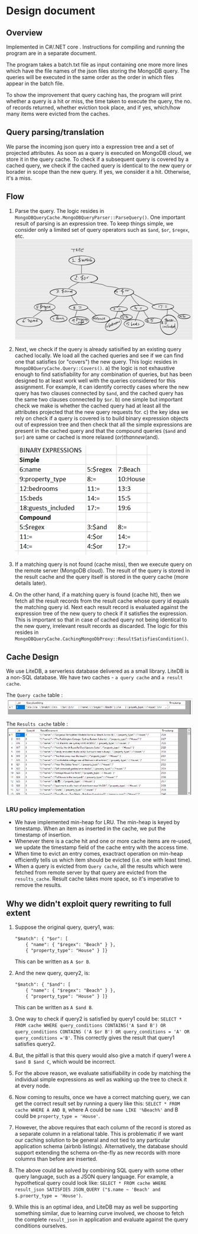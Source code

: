# Design document

## Overview
Implemented in C#/.NET core . Instructions for compiling and running the program are in a separate document.

The program takes a batch.txt file as input containing one more more lines which have the file names of the json files storing the MongoDB query. The queries will be executed in the same order as the order in which files appear in the batch file.

To show the improvement that query caching has, the program will print whether a query is a hit or miss, the time taken to execute the query, the no. of records returned, whether eviction took place, and if yes, which/how many items were evicted from the caches.

## Query parsing/translation
We parse the incoming json query into a expression tree and a set of projected attributes. As soon as a query is executed on MongoDB cloud, we store it in the query cache.
To check if a subsequent query is covered by a cached query, we check if the cached query is identical to the new query or borader in scope than the new query. If yes, we consider it a hit. Otherwise, it's a miss.

## Flow
1. Parse the query. The logic resides in `MongoDBQueryCache.MongoDBQueryParser::ParseQuery()`. One important result of parsing is an expression tree. To keep things simple, we consider only a limited set of query operators such as `$and`, `$or`, `$regex`, etc.
![expression tree](./images/expression_tree.png?raw=true "Expression Tree")
2. Next, we check if the query is already satisified by an existing query cached locally. We load all the cached queries and see if we can find one that satisfies (or "covers") the new query. This logic resides in `MongoDBQueryCache.Query::Covers()`.
  a) the logic is not exhaustive enough to find satisfiability for any combination of queries, but has been designed to at least work well with the queries considered for this assignment. For example, it can identify correctly cases where the new query has two clauses connected by `$and`, and the cached query has the same two clauses connected by `$or`.
  b) one simple but important check we make is whether the cached query had at least all the attributes projected that the new query requests for.
  c) the key idea we rely on check if a query is covered is to build binary expression objects out of expression tree and then check that all the simple expressions are present in the cached query and that the compound queries (`$and` and `$or`) are same or cached is more relaxed ($or) than new ($and).

   ![expression tree](./images/binary_expressions.png?raw=true "Binary Expressions")

3. If a matching query is not found (cache miss), then we execute query on the remote server (MongoDB cloud). The result of the query is stored in the result cache and the query itself is stored in the query cache (more details later).
4. On the other hand, if a matching query is found (cache hit), then we fetch all the result records from the result cache whose query id equals the matching query id. Next each result record is evaluated against the expression tree of the new query to check if it satisfies the expression. This is important so that in case of cached query not being identical to the new query, irrelevant result records as discarded. The logic for this resides in `MongoDBQueryCache.CachingMongoDbProxy::ResultSatisfiesCondition()`.

## Cache Design
We use LiteDB, a serverless database delivered as a small library. LiteDB is a non-SQL database. We have two caches - `a query cache` and `a result cache`.

The `Query cache` table : 
![expression tree](./images/query_cache.png?raw=true "Query Cache")

The `Results cache` table : 
![expression tree](./images/result_cache.png?raw=true "Results Cache")

### LRU policy implementation
- We have implemented min-heap for LRU. The min-heap is keyed by timestamp. When an item as inserted in the cache, we put the timestamp of insertion.
- Whenever there is a cache hit and one or more cache items are re-used, we update the timestamp field of the cache entry with the access time.
- When time to evict an entry comes, exactract operation on min-heap efficiently tells us which item should be evicted (i.e. one with least time).
- When a query is evicted from `Query cache`, all the results which were fetched from remote server by that query are evicted from the `results_cache`. Result cache takes more space, so it's imperative to remove the results.

## Why we didn't exploit query rewriting to full extent
1. Suppose the original query, query1, was:
    ```
    "$match": { "$or": [
        { "name": { "$regex": "Beach" } },
        { "property_type": "House" } ]}
    ```
    This can be written as `A $or B`.

2. And the new query, query2, is:
    ```
    "$match": { "$and": [
        { "name": { "$regex": "Beach" } },
        { "property_type": "House" } ]}
    ```
    This can be written as `A $and B`.

3. One way to check if query2 is satisfied by query1 could be:
    `SELECT * FROM cache WHERE query_conditions CONTAINS('A $and B') OR query_conditions CONTAINS ('A $or B') OR query_conditions = 'A' OR query_conditions ='B'`.
    This correctly gives the result that query1 satisfies query2.

4. But, the pitfall is that this query would also give a match if query1 were `A $and B $and C`, which would be incorrect.
5. For the above reason, we evaluate satisifiability in code by matching the individual simple expressions as well as walking up the tree to check it at every node.
6. Now coming to results, once we have a correct matching query, we can get the correct result set by running a query like this:
`SELECT * FROM cache WHERE A AND B`, where A could be `name LIKE '%Beach%'` and B could be `property_type = 'House'`.
7. However, the above requires that each column of the record is stored as a separate column in a relational table. This is problematic if we want our caching solution to be general and not tied to any particular application schema (airbnb listings). Alternatively, the database should support extending the schema on-the-fly as new records with more columns than before are inserted.
8. The above could be solved by combining SQL query with some other query language, such as a JSON query language. For example, a hypothetical query could look like:
`SELECT * FROM cache WHERE result_json SATISFIES JSON_QUERY ("$.name ~ 'Beach' and $.proerty_type = 'House')`.
9. While this is an optimal idea, and LiteDB may as well be supporting something similar, due to learning curve involved, we choose to fetch the complete `result_json` in application and evaluate against the query conditions ourselves.
